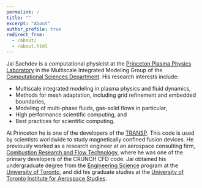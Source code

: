```yaml
---
permalink: /
title: ""
excerpt: "About"
author_profile: true
redirect_from: 
  - /about/
  - /about.html
---
```



Jai Sachdev is a computational physicist at the [Princeton Plasma Physics Laboratory](https://www.pppl.gov) in the Multiscale Integrated Modeling Group of the [Computational Sciences Department](https://cs.pppl.gov). His research interests include:
- Multiscale integrated modeling in plasma physics and fluid dynamics,
- Methods for mesh adaptation, including grid refinement and embedded boundaries,
- Modeling of multi-phase fluids, gas-solid flows in particular,
- High performance scientific computing, and
- Best practices for scientific computing.

At Princeton he is one of the developers of the [TRANSP](https://transp.pppl.gov). This code is used by scientists worldwide to study magnetically confined fusion devices. He previously worked as a research engineer at an aerospace consulting firm, [Combustion Research and Flow Technology](https://www.craft-tech.com), where he was one of the primary developers of the CRUNCH CFD code. Jai obtained his undergraduate degree from the [Engineering Science](https://engsci.utoronto.ca) program at the [University of Toronto](https://utoronto.ca), and did his graduate studies at the [University of Toronto Institute for Aerospace Studies](https://utias.utoronto.ca).
